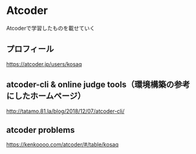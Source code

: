 # Atcoder
Atcoderで学習したものを載せていく

## プロフィール<br>
https://atcoder.jp/users/kosaq<br>

## atcoder-cli & online judge tools（環境構築の参考にしたホームページ）<br>
http://tatamo.81.la/blog/2018/12/07/atcoder-cli/

## atcoder problems<br>
https://kenkoooo.com/atcoder/#/table/kosaq<br>
